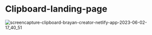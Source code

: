 # Clipboard-landing-page

![screencapture-clipboard-brayan-creator-netlify-app-2023-06-02-17_40_51](https://github.com/BrayanElias/Clipboard-landing-page/assets/85414364/eb166214-6f5d-4a46-beeb-57a9a27f89de)
